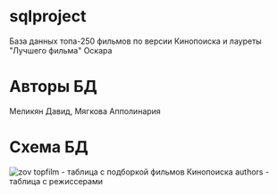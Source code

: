 # sqlproject
База данных топа-250 фильмов по версии Кинопоиска и лауреты "Лучшего фильма" Оскара 
# Авторы БД 
Меликян Давид, Мягкова Апполинария 
# Схема БД 
![zov](https://user-images.githubusercontent.com/57657783/209024715-fefc397f-3b3a-43e4-b1e1-a2994dbbfa1c.png)
topfilm - таблица с подборкой фильмов Кинопоиска
authors - таблица с режиссерами
